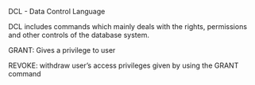 DCL - Data Control Language

DCL includes commands which mainly deals with the rights, permissions and other controls of the database system.

GRANT: Gives a privilege to user

REVOKE:	withdraw user’s access privileges given by using the GRANT command
